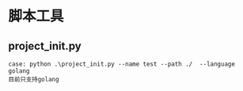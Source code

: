 # 脚本工具

## project_init.py
    case: python .\project_init.py --name test --path ./  --language golang 
    目前只支持golang
